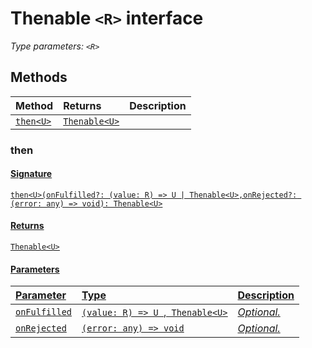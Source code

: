 # Thenable `<R>` interface



_Type parameters: `<R>`_









## Methods

| Method	   |  Returns	| Description|
|:-------------|:-------|:-----------|
|[`then<U>`](#then<u>)      | [`Thenable<U>`](thenable.md) |  |



### then<U>



#### Signature
`then<U>(onFulfilled?: (value: R) => U | Thenable<U>,onRejected?: (error: any) => void): Thenable<U>`

#### Returns
[`Thenable<U>`](thenable.md)

#### Parameters


| Parameter	   | Type    | Description |
|:-------------|:---------------|:------------|
| `onFulfilled`    | `(value: R) => U `,[` Thenable<U>`](thenable.md) | _Optional._ |
| `onRejected`    | `(error: any) => void` | _Optional._ |

